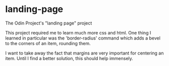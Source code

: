 # landing-page
The Odin Project's "landing page" project

This project required me to learn much more css and html. One thing I learned in particular was the 'border-radius' command which adds a bevel to the corners of an item, rounding them. 

I want to take away the fact that margins are very important for centering an item. Until I find a better solution, this should help immensely. 